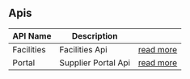 ## Apis

|API Name|Description|   |
|--------|-----------|---|
|Facilities|Facilities Api|[read more](./facilities/index.md)|
|Portal|Supplier Portal Api|[read more](./portal/index.md)|